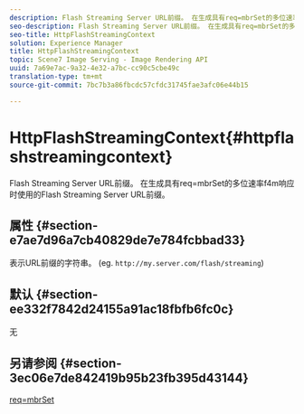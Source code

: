```yaml
---
description: Flash Streaming Server URL前缀。 在生成具有req=mbrSet的多位速率f4m响应时使用的Flash Streaming Server URL前缀。
seo-description: Flash Streaming Server URL前缀。 在生成具有req=mbrSet的多位速率f4m响应时使用的Flash Streaming Server URL前缀。
seo-title: HttpFlashStreamingContext
solution: Experience Manager
title: HttpFlashStreamingContext
topic: Scene7 Image Serving - Image Rendering API
uuid: 7a69e7ac-9a32-4e32-a7bc-cc90c5cbe49c
translation-type: tm+mt
source-git-commit: 7bc7b3a86fbcdc57cfdc31745fae3afc06e44b15

---
```



# HttpFlashStreamingContext{#httpflashstreamingcontext}

Flash Streaming Server URL前缀。 在生成具有req=mbrSet的多位速率f4m响应时使用的Flash Streaming Server URL前缀。

## 属性 {#section-e7ae7d96a7cb40829de7e784fcbbad33}

表示URL前缀的字符串。 (eg. `http://my.server.com/flash/streaming`)

## 默认 {#section-ee332f7842d24155a91ac18fbfb6fc0c}

无

## 另请参阅 {#section-3ec06e7de842419b95b23fb395d43144}

[req=mbrSet](../../../../../is-api/http-ref/image-serving-api-ref/c-http-protocol-reference/c-command-reference/r-req/r-mbrset.md#reference-603d75babde74508a878c27bd4cced73)
